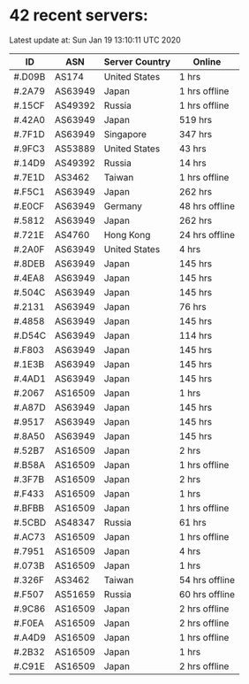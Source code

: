 # 42 recent servers:

Latest update at: Sun Jan 19 13:10:11 UTC 2020

| ID | ASN | Server Country | Online |
| -- | --- | -------------- | ------ |
| #.D09B | AS174 | United States | 1 hrs |
| #.2A79 | AS63949 | Japan | 1 hrs offline |
| #.15CF | AS49392 | Russia | 1 hrs offline |
| #.42A0 | AS63949 | Japan | 519 hrs |
| #.7F1D | AS63949 | Singapore | 347 hrs |
| #.9FC3 | AS53889 | United States | 43 hrs |
| #.14D9 | AS49392 | Russia | 14 hrs |
| #.7E1D | AS3462 | Taiwan | 1 hrs offline |
| #.F5C1 | AS63949 | Japan | 262 hrs |
| #.E0CF | AS63949 | Germany | 48 hrs offline |
| #.5812 | AS63949 | Japan | 262 hrs |
| #.721E | AS4760 | Hong Kong | 24 hrs offline |
| #.2A0F | AS63949 | United States | 4 hrs |
| #.8DEB | AS63949 | Japan | 145 hrs |
| #.4EA8 | AS63949 | Japan | 145 hrs |
| #.504C | AS63949 | Japan | 145 hrs |
| #.2131 | AS63949 | Japan | 76 hrs |
| #.4858 | AS63949 | Japan | 145 hrs |
| #.D54C | AS63949 | Japan | 114 hrs |
| #.F803 | AS63949 | Japan | 145 hrs |
| #.1E3B | AS63949 | Japan | 145 hrs |
| #.4AD1 | AS63949 | Japan | 145 hrs |
| #.2067 | AS16509 | Japan | 1 hrs |
| #.A87D | AS63949 | Japan | 145 hrs |
| #.9517 | AS63949 | Japan | 145 hrs |
| #.8A50 | AS63949 | Japan | 145 hrs |
| #.52B7 | AS16509 | Japan | 2 hrs |
| #.B58A | AS16509 | Japan | 1 hrs offline |
| #.3F7B | AS16509 | Japan | 2 hrs |
| #.F433 | AS16509 | Japan | 1 hrs |
| #.BFBB | AS16509 | Japan | 1 hrs offline |
| #.5CBD | AS48347 | Russia | 61 hrs |
| #.AC73 | AS16509 | Japan | 1 hrs offline |
| #.7951 | AS16509 | Japan | 4 hrs |
| #.073B | AS16509 | Japan | 1 hrs |
| #.326F | AS3462 | Taiwan | 54 hrs offline |
| #.F507 | AS51659 | Russia | 60 hrs offline |
| #.9C86 | AS16509 | Japan | 2 hrs offline |
| #.F0EA | AS16509 | Japan | 2 hrs offline |
| #.A4D9 | AS16509 | Japan | 1 hrs offline |
| #.2B32 | AS16509 | Japan | 1 hrs |
| #.C91E | AS16509 | Japan | 2 hrs offline |

